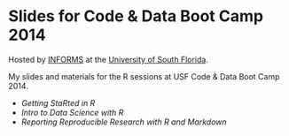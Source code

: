 Slides for Code & Data Boot Camp 2014
=====================================

Hosted by [INFORMS](http://informs.eng.usf.edu) at the [University of South Florida](http://usf.edu).

My slides and materials for the R sessions at USF Code & Data Boot Camp 2014.

- *Getting StaRted in R*
- *Intro to Data Science with R*
- *Reporting Reproducible Research with R and Markdown*
